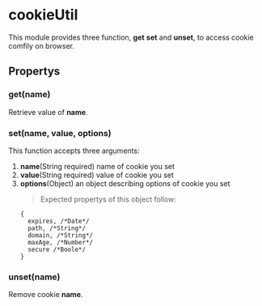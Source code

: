 # cookieUtil
This module provides three function, **get** **set** and **unset**, to access cookie comfily on browser.
## Propertys
### get(name)
Retrieve value of **name**.
### set(name, value, options)
This function accepts three arguments:
1. **name**(String required) name of cookie you set
2. **value**(String required) value of cookie you set
3. **options**(Object) an object describing options of cookie you set
   >Expected propertys of this object follow:
   ```
   {
     expires, /*Date*/
     path, /*String*/
     domain, /*String*/
     maxAge, /*Number*/
     secure /*Boole*/
   }
   ```
### unset(name)
Remove cookie **name**.
